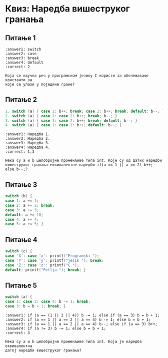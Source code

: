 # Квиз: Наредба вишеструког гранања

## Питање 1

```{mchoice}
:answer1: switch
:answer2: case
:answer3: break
:answer4: default
:correct: 2

Која се кључна реч у програмском језику C користи за обележавање константи за
које се улази у поједине гране?
```

## Питање 2

```c
1. switch (a) { case 1: b++; break; case 2: b++; break; default: b--; }
2. switch (a) { case 1: case 2: b++; break; b--; }
3. switch (a) { case 1: case 2: b++; break; default: b--; }
4. switch (a) { case 1: case 2: b++; default: b--; }
```

```{mchoice}
:answer1: Наредба 1.
:answer2: Наредба 2.
:answer3: Наредба 3.
:answer4: Наредба 4.
:correct: 1,3

Нека су a и b целобројне променљиве типа int. Kojе су од датих наредби
вишеструког гранања еквивалентне наредби if(a == 1 || a == 2) b++; else b--;?
```

## Питање 3

```c
switch (b) {
case 1: a += 1;
case 2: a += 2; break;
case 3: a += 3;
default: a += 10;
case 4: a += 4;
case 5: a += 5; }
```

<!---
```{dragndrop}
:match_1: за b = 1 ||| a = 3
:match_2: за b = 2 ||| a = 2
:match_3: за b = 3 ||| a = 22
:match_4: за b = 4 ||| a = 9
:match_5: за b = 5 ||| a = 5
:match_6: за b = 6 ||| a = 19
```

Нека су a = 0 и b целобројне променљиве типа int. За задате вредности
променљиве b, одреди вредност променљиве a након извршења наредбе
вишеструког гранања.
-->

## Питање 4

```c
switch (c) {
case 'X': case 'x': printf("Programski ");
case 'Y': case 'y': printf("jezik "); break;
case 'Z': case 'z': printf("C ");
default: printf("Petlja "); break; }
```

<!---
```{dragndrop}
:match_1: за c = y ||| исписаће се jezik
:match_2: за c = W ||| исписаће се Petlja
:match_3: за c = X ||| исписаће се Programski jezik
:match_4: за c = z ||| исписаће се C Petlja
```

Нека је c променљиве типа char. За задате вредности променљиве c, одреди шта ће
се исписати на стандардном излазу након извршења датог кода.
-->

## Питање 5

```c
switch (a) {
case 1: case 2: case 4: b -= 1; break;
case 3: b = b + 1; break; }
```

```{mchoice}
:answer1: if (a == (1 || 2 || 4)) b -= 1; else if (a == 3) b = b + 1;
:answer2: if (a == 1 || a == 2 || a == 4) b -= 1; else b = b + 1;
:answer3: if (a == 1 || a == 2 || a == 4) b--; else if (a == 3) b++;
:answer4: if (a != 3) b -= 1; else b = b + 1;
:correct: 3

Нека су a и b целобројне променљиве типа int. Kojа је наредбa еквивалентна
датој наредби вишеструког гранања?
```
